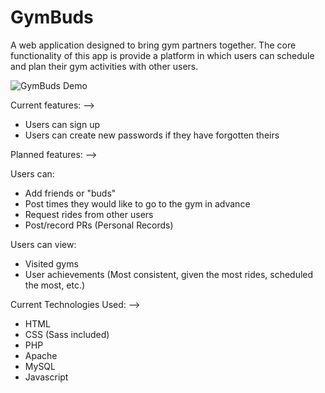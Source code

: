 # GymBuds

A web application designed to bring gym partners together. 
The core functionality of this app is provide a platform in which users can schedule and plan their gym activities with other users.

![GymBuds Demo](demos/GymBudsCreateAccount.gif)

Current features: -->
  - Users can sign up
  - Users can create new passwords if they have forgotten theirs

Planned features: -->

  Users can:
  - Add friends or "buds" 
  - Post times they would like to go to the gym in advance
  - Request rides from other users
  - Post/record PRs (Personal Records)

  Users can view:
  - Visited gyms
  - User achievements (Most consistent, given the most rides, scheduled the most, etc.)


Current Technologies Used: -->
  - HTML
  - CSS (Sass included)
  - PHP
  - Apache
  - MySQL
  - Javascript
